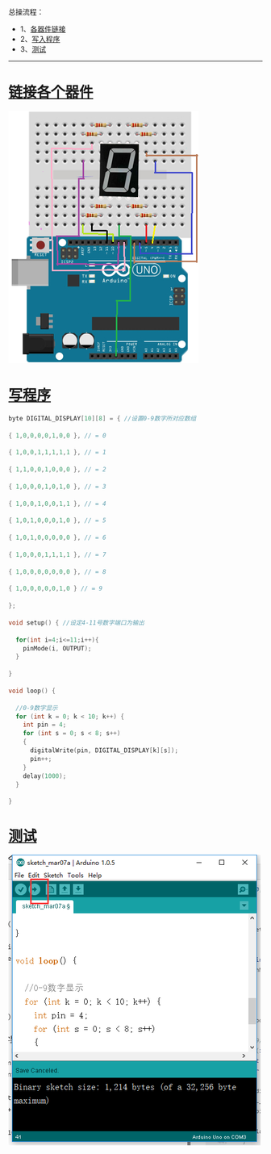 总操流程：
- 1、[各器件链接](#arduino-01)
- 2、[写入程序](#arduino-02)
- 3、[测试](#arduino-03)

----------
# <a name="arduino-01" href="#" >链接各个器件</a>

![](image/17-1.png)
# <a name="arduino-02" href="#" >写程序</a>
```c
byte DIGITAL_DISPLAY[10][8] = { //设置0-9数字所对应数组

{ 1,0,0,0,0,1,0,0 }, // = 0

{ 1,0,0,1,1,1,1,1 }, // = 1

{ 1,1,0,0,1,0,0,0 }, // = 2

{ 1,0,0,0,1,0,1,0 }, // = 3

{ 1,0,0,1,0,0,1,1 }, // = 4

{ 1,0,1,0,0,0,1,0 }, // = 5

{ 1,0,1,0,0,0,0,0 }, // = 6

{ 1,0,0,0,1,1,1,1 }, // = 7

{ 1,0,0,0,0,0,0,0 }, // = 8

{ 1,0,0,0,0,0,1,0 } // = 9

};

void setup() { //设定4-11号数字端口为输出

  for(int i=4;i<=11;i++){
    pinMode(i, OUTPUT);
  }

}

void loop() {

  //0-9数字显示
  for (int k = 0; k < 10; k++) {
    int pin = 4;
    for (int s = 0; s < 8; s++)
    {
      digitalWrite(pin, DIGITAL_DISPLAY[k][s]);
      pin++;
    }
    delay(1000);
  }

}
```
# <a name="arduino-03" href="#" >测试</a>
![](image/17-2.png)